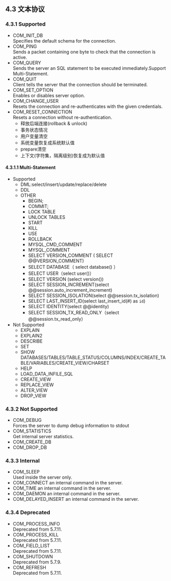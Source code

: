 ## 4.3 文本协议

### 4.3.1 Supported 

* COM\_INIT_DB  
Specifies the default schema for the connection.   
* COM_PING  
Sends a packet containing one byte to check that the connection is active.    
* COM_QUERY  
Sends the server an SQL statement to be executed immediately.Support Multi-Statement.  
* COM_QUIT  
Client tells the server that the connection should be terminated.   
* COM\_SET_OPTION  
Enables or disables server option.  
* COM\_CHANGE_USER  
Resets the connection and re-authenticates with the given credentials.  
* COM\_RESET_CONNECTION  
Resets a connection without re-authentication.   
  * 释放后端连接(rollback & unlock)
  * 事务状态情况
  * 用户变量清空
  * 系统变量恢复成系统默认值
  * prepare清空
  * 上下文(字符集，隔离级别)恢复成为默认值

#### 4.3.1.1  Multi-Statement
* Supported
    * DML:select/insert/update/replace/delete 
    * DDL
    * OTHER
      * BEGIN;
      * COMMIT;
      * LOCK TABLE
      * UNLOCK TABLES
      * START
      * KILL
      * USE
      * ROLLBACK
      * MYSQL_CMD_COMMENT
      * MYSQL_COMMENT
      * SELECT VERSION_COMMENT ( SELECT @@VERSION_COMMENT)
      * SELECT DATABASE（ select database() ）
      * SELECT USER（select user()）
      * SELECT VERSION (select version())
      * SELECT SESSION_INCREMENT(select @@session.auto_increment_increment)
      * SELECT SESSION_ISOLATION(select @@session.tx_isolation)
      * SELECT LAST_INSERT_ID(select last_insert_id(#) as `id`)
      * SELECT IDENTITY(select @@identity)
      * SELECT SESSION_TX_READ_ONLY（select @@session.tx_read_only） 
* Not Supported
    * EXPLAIN 
    * EXPLAIN2 
    * DESCRIBE
    * SET
    * SHOW DATABASES/TABLES/TABLE_STATUS/COLUMNS/INDEX/CREATE_TABLE/VARIABLES/CREATE_VIEW/CHARSET
    * HELP
    * LOAD_DATA_INFILE_SQL
    * CREATE_VIEW
    * REPLACE_VIEW
    * ALTER_VIEW
    * DROP_VIEW 

### 4.3.2 Not Supported  
* COM_DEBUG  
Forces the server to dump debug information to stdout   
* COM_STATISTICS  
Get internal server statistics.  
* COM\_CREATE_DB   
* COM\_DROP_DB  


### 4.3.3 Internal  

* COM_SLEEP  
Used inside the server only.
* COM_CONNECT
an internal command in the server.  
* COM_TIME
an internal command in the server.  
* COM_DAEMON
an internal command in the server.  
* COM_DELAYED_INSERT
an internal command in the server.  

### 4.3.4 Deprecated

* COM_PROCESS_INFO  
Deprecated from 5.7.11.  
* COM\_PROCESS_KILL  
Deprecated from 5.7.11.   
* COM\_FIELD_LIST  
Deprecated from 5.7.11.  
* COM_SHUTDOWN  
Deprecated from 5.7.9.
* COM_REFRESH  
Deprecated from 5.7.11.  


